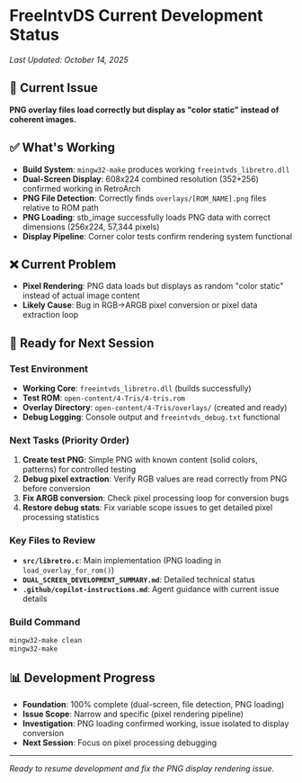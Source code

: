 # FreeIntvDS Current Development Status
*Last Updated: October 14, 2025*

## 🎯 Current Issue
**PNG overlay files load correctly but display as "color static" instead of coherent images.**

## ✅ What's Working
- **Build System**: `mingw32-make` produces working `freeintvds_libretro.dll`
- **Dual-Screen Display**: 608x224 combined resolution (352+256) confirmed working in RetroArch
- **PNG File Detection**: Correctly finds `overlays/[ROM_NAME].png` files relative to ROM path
- **PNG Loading**: stb_image successfully loads PNG data with correct dimensions (256x224, 57,344 pixels)
- **Display Pipeline**: Corner color tests confirm rendering system functional

## ❌ Current Problem
- **Pixel Rendering**: PNG data loads but displays as random "color static" instead of actual image content
- **Likely Cause**: Bug in RGB→ARGB pixel conversion or pixel data extraction loop

## 🔧 Ready for Next Session
### Test Environment
- **Working Core**: `freeintvds_libretro.dll` (builds successfully)
- **Test ROM**: `open-content/4-Tris/4-tris.rom`
- **Overlay Directory**: `open-content/4-Tris/overlays/` (created and ready)
- **Debug Logging**: Console output and `freeintvds_debug.txt` functional

### Next Tasks (Priority Order)
1. **Create test PNG**: Simple PNG with known content (solid colors, patterns) for controlled testing
2. **Debug pixel extraction**: Verify RGB values are read correctly from PNG before conversion
3. **Fix ARGB conversion**: Check pixel processing loop for conversion bugs
4. **Restore debug stats**: Fix variable scope issues to get detailed pixel processing statistics

### Key Files to Review
- **`src/libretro.c`**: Main implementation (PNG loading in `load_overlay_for_rom()`)
- **`DUAL_SCREEN_DEVELOPMENT_SUMMARY.md`**: Detailed technical status
- **`.github/copilot-instructions.md`**: Agent guidance with current issue details

### Build Command
```powershell
mingw32-make clean
mingw32-make
```

## 📊 Development Progress
- **Foundation**: 100% complete (dual-screen, file detection, PNG loading)
- **Issue Scope**: Narrow and specific (pixel rendering pipeline)
- **Investigation**: PNG loading confirmed working, issue isolated to display conversion
- **Next Session**: Focus on pixel processing debugging

---
*Ready to resume development and fix the PNG display rendering issue.*